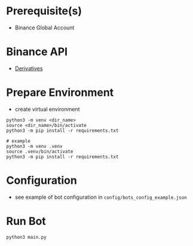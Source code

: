 # Prerequisite(s)
- Binance Global Account

# Binance API
- [Derivatives](https://developers.binance.com/docs/derivatives/Introduction)

# Prepare Environment
- create virtual environment
```
python3 -m venv <dir_name>
source <dir_name>/bin/activate
python3 -m pip install -r requirements.txt

# example
python3 -m venv .venv
source .venv/bin/activate
python3 -m pip install -r requirements.txt
```

# Configuration
- see example of bot configuration in `config/bots_config_example.json`

# Run Bot
```
python3 main.py
```